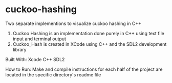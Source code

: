 # cuckoo-hashing
Two separate implementions to visualize cuckoo hashing in C++

1. Cuckoo Hashing is an implementation done purely in C++ using text file input and terminal output
2. Cuckoo_Hash is created in XCode using C++ and the SDL2 development library

Built With: 
   Xcode
   C++
   SDL2

How to Run:
   Make and compile instructions for each half of the project are located in the specific directory's readme file
